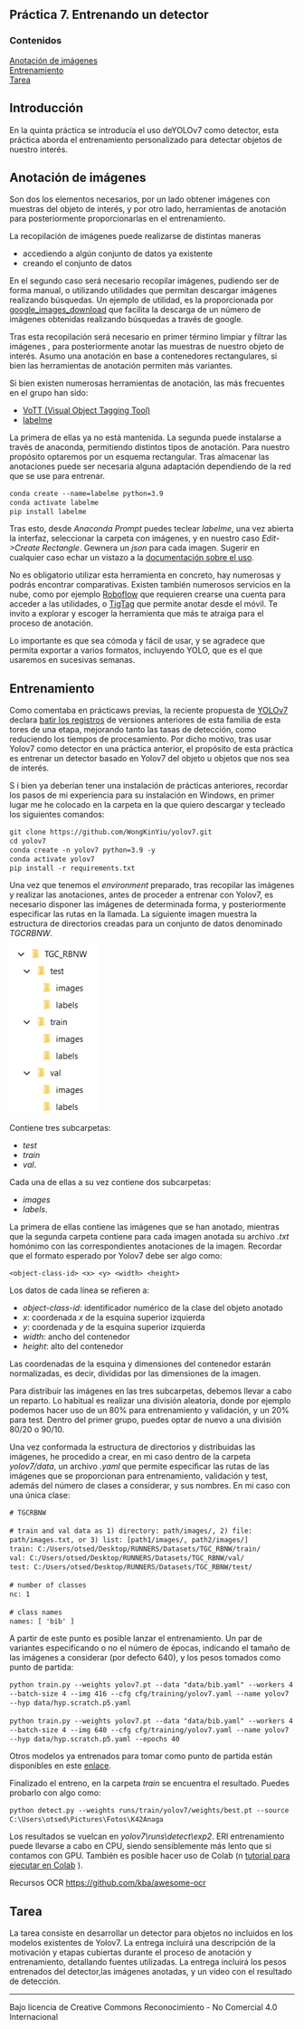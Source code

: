 ## Práctica 7. Entrenando un detector

### Contenidos

[Anotación de imágenes](#anotación-de-imágenes)  
[Entrenamiento](#entrenamiento)  
[Tarea](#71-tarea)

## Introducción

En la quinta práctica se introducía el uso deYOLOv7 como detector, esta práctica aborda el entrenamiento personalizado para detectar objetos de nuestro interés.

## Anotación de imágenes

Son dos los elementos necesarios, por un lado obtener imágenes con muestras del objeto de interés, y por otro lado, herramientas de anotación para posteriormente proporcionarlas en el entrenamiento.

La recopilación de imágenes puede realizarse de distintas maneras

- accediendo a algún conjunto de datos ya existente
- creando el conjunto de datos

En el segundo caso será necesario recopilar imágenes, pudiendo ser de forma manual, o utilizando utilidades que permitan descargar imágenes realizando búsquedas. Un ejemplo de utilidad, es la proporcionada por [google_images_download](https://pypi.org/project/google_images_download/) que facilita la descarga de un número de imágenes obtenidas realizando búsquedas a través de google.

Tras esta recopilación será necesario en primer término limpiar y filtrar las imágenes , para posteriormente anotar las muestras de nuestro objeto de interés. Asumo una anotación en base a contenedores rectangulares, si bien las herramientas de anotación permiten más variantes.

Si bien existen numerosas herramientas de anotación, las más frecuentes en el grupo han sido:

- [VoTT (Visual Object Tagging Tool)](https://github.com/microsoft/VoTT)
- [labelme](https://github.com/wkentaro/labelme)


La primera de ellas ya no está mantenida. La segunda puede instalarse a través de anaconda, permitiendo distintos tipos de anotación. Para nuestro propósito optaremos por un esquema rectangular. Tras almacenar las anotaciones puede ser necesaria alguna adaptación dependiendo de la red que se use para entrenar.

```
conda create --name=labelme python=3.9
conda activate labelme
pip install labelme
```

Tras esto, desde *Anaconda Prompt* puedes teclear *labelme*, una vez abierta la interfaz, seleccionar la carpeta con imágenes, y en nuestro caso *Edit->Create Rectangle*. Gewnera un *json* para cada imagen. Sugerir en cualquier caso echar un vistazo a la [documentación sobre el uso](https://github.com/wkentaro/labelme#usage).

No es obligatorio utilizar esta herramienta en concreto, hay numerosas y podrás encontrar comparativas.
Existen también numerosos servicios en la nube, como por ejemplo [Roboflow](https://app.roboflow.com/login) que requieren crearse una cuenta para acceder a las utilidades, o [TigTag](https://www.tictag.io) que permite anotar desde el móvil. Te invito a explorar y escoger la herramienta que más te atraiga para el proceso de anotación.

Lo importante es que sea cómoda y fácil de usar, y se agradece que permita exportar a varios formatos, incluyendo YOLO, que es el que usaremos en sucesivas semanas.

<!---Momentos en trabajo de Nayar sobre Binary images https://cave.cs.columbia.edu/Statics/monographs/Binary%20Images%20FPCV-1-3.pdf -->




<!-- Guías CVAT
https://www.simonwenkel.com/lists/software/list-of-annotation-tools-for-machine-learning-research.html
https://www.v7labs.com/blog/cvat-guide
-->



## Entrenamiento

Como comentaba en prácticaws previas, la reciente propuesta de
[YOLOv7](https://github.com/WongKinYiu/yolov7) declara [batir los registros](https://amalaj7.medium.com/yolov7-now-outperforms-all-known-object-detectors-fd7170e8542d) de versiones anteriores de esta familia de esta tores de una etapa, mejorando tanto las tasas de detección, como reduciendo los tiempos de procesamiento. Por dicho motivo, tras usar Yolov7 como detector en una práctica anterior, el propósito de esta práctica es entrenar un detector basado en Yolov7 del objeto u objetos que nos sea de interés.

S i bien ya deberían tener una instalación de prácticas anteriores, recordar los pasos de mi experiencia para su instalación en Windows, en primer lugar me he colocado en la carpeta en la que quiero descargar y tecleado los siguientes comandos:

```
git clone https://github.com/WongKinYiu/yolov7.git
cd yolov7
conda create -n yolov7 python=3.9 -y   
conda activate yolov7
pip install -r requirements.txt
```

Una vez que tenemos el *environment* preparado, tras recopilar las imágenes y realizar las anotaciones, antes de proceder a entrenar con Yolov7, es necesario disponer las imágenes de determinada forma, y posteriormente especificar las rutas en la llamada. La siguiente imagen
muestra la estructura de directorios creadas para un conjunto de datos denominado *TGCRBNW*.

![Directorios](images/dirs.png)

Contiene tres subcarpetas:

- *test*
- *train*
- *val*.

Cada una de ellas a su vez contiene dos subcarpetas:

- *images*
- *labels*.

La primera de ellas contiene las imágenes que se han anotado, mientras que la segunda carpeta contiene para cada imagen anotada su archivo *.txt* homónimo con las correspondientes anotaciones de la imagen. Recordar que el formato esperado por Yolov7 debe ser algo como:

```
<object-class-id> <x> <y> <width> <height>
```

Los datos de cada línea se refieren a:

- *object-class-id*: identificador numérico de la clase del objeto anotado
- *x*: coordenada *x* de la esquina superior izquierda
- *y*: coordenada *y* de la esquina superior izquierda
- *width*: ancho del contenedor
- *height*: alto del contenedor

Las coordenadas de la esquina y dimensiones del contenedor estarán normalizadas, es decir, divididas por las dimensiones de la imagen.

Para distribuir las imágenes en las tres subcarpetas, debemos llevar a cabo un reparto. Lo habitual es realizar una división aleatoria, donde por ejemplo podemos hacer uso de un 80% para entrenamiento y validación, y un 20% para test. Dentro del primer grupo, puedes optar de nuevo a una división 80/20 o 90/10.

Una vez conformada la estructura de directorios y distribuidas las imágenes, he procedido a crear, en mi caso dentro de la carpeta *yolov7/data*, un archivo *.yaml* que permite especificar las rutas de las imágenes que se proporcionan para entrenamiento, validación y test, además del número de clases a considerar, y sus nombres. En mi caso con una única clase:

```
# TGCRBNW

# train and val data as 1) directory: path/images/, 2) file: path/images.txt, or 3) list: [path1/images/, path2/images/]
train: C:/Users/otsed/Desktop/RUNNERS/Datasets/TGC_RBNW/train/
val: C:/Users/otsed/Desktop/RUNNERS/Datasets/TGC_RBNW/val/  
test: C:/Users/otsed/Desktop/RUNNERS/Datasets/TGC_RBNW/test/  

# number of classes
nc: 1

# class names
names: [ 'bib' ]
```

A partir de este punto es posible lanzar el entrenamiento. Un par de variantes especificando o no el número de épocas, indicando el tamaño de las imágenes a considerar (por defecto 640), y los pesos tomados como punto de partida:

```
python train.py --weights yolov7.pt --data "data/bib.yaml" --workers 4 --batch-size 4 --img 416 --cfg cfg/training/yolov7.yaml --name yolov7 --hyp data/hyp.scratch.p5.yaml

python train.py --weights yolov7.pt --data "data/bib.yaml" --workers 4 --batch-size 4 --img 640 --cfg cfg/training/yolov7.yaml --name yolov7 --hyp data/hyp.scratch.p5.yaml --epochs 40
```

Otros modelos ya entrenados para tomar como punto de partida están disponibles en este [enlace](https://github.com/WongKinYiu/yolov7#performance).

Finalizado el entreno, en la carpeta *train* se encuentra el resultado. Puedes probarlo con algo como:

```
python detect.py --weights runs/train/yolov7/weights/best.pt --source C:\Users\otsed\Pictures\Fotos\K42Anaga
```

Los resultados se vuelcan en *yolov7\runs\detect\exp2*. ERl entrenamiento puede llevarse a cabo en CPU, siendo sensiblemente más lento que si contamos con GPU. También es posible hacer uso de Colab (n [tutorial para ejecutar en Colab](https://machinelearningprojects.net/train-yolov7-on-the-custom-dataset/) ).

<!--
Buscar
training yolov7 on custom dataset

Ver Illinois DL4CV hay sobre training

Detectando matrículas con yolo
https://towardsdatascience.com/how-to-detect-license-plates-with-python-and-yolo-8842aa6d25f7

blog sobre YOLOv7
https://blog.paperspace.com/yolov7/
-->



Recursos OCR https://github.com/kba/awesome-ocr



## Tarea

La tarea consiste en desarrollar un detector para objetos no incluidos en los modelos existentes de Yolov7. La entrega incluirá una descripción de la motivación y etapas cubiertas durante el proceso de anotación y entrenamiento, detallando fuentes utilizadas. La entrega incluirá los pesos entrenados del detector,las imágenes anotadas, y un vídeo con el resultado de detección.


***
Bajo licencia de Creative Commons Reconocimiento - No Comercial 4.0 Internacional
